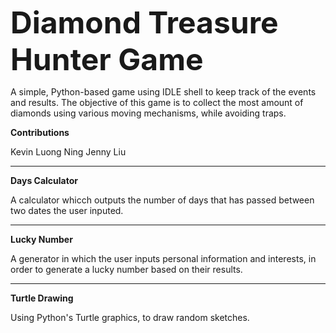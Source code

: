 <b><font size="50"> Diamond Treasure Hunter Game </font></b>

A simple, Python-based game using IDLE shell to keep track of the events and results. The objective of this game is to collect the most amount of diamonds using various moving mechanisms, while avoiding traps.

<b> Contributions </b> 

Kevin Luong Ning
Jenny Liu
_________________________________________________________________________________________________________________________________
<b> Days Calculator </b>

A calculator whicch outputs the number of days that has passed between two dates the user inputed.
_________________________________________________________________________________________________________________________________
<b> Lucky Number </b>

A generator in which the user inputs personal information and interests, in order to generate a lucky number based on their results.
_________________________________________________________________________________________________________________________________
<b> Turtle Drawing </b>

Using Python's Turtle graphics, to draw random sketches.


